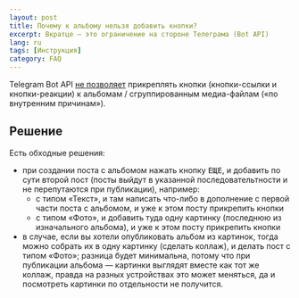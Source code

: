```yaml
---
layout: post
title: Почему к альбому нельзя добавить кнопки?
excerpt: Вкратце — это ограничение на стороне Телеграма (Bot API)
lang: ru
tags: [Инструкция]
category: FAQ
---
```


Telegram Bot API [не позволяет](https://stackoverflow.com/questions/77346519/telethon-how-send-album-with-button) прикреплять кнопки (кнопки-ссылки и кнопки-реакции) к альбомам / сгруппированным медиа-файлам («по внутренним причинам»).

## Решение

Есть обходные решения:

* при создании поста с альбомом нажать кнопку <kbd>ЕЩЕ</kbd>, и добавить по сути второй пост (посты выйдут в указанной последовательтности и не перепутаются при публикации), например:
  * с типом «Текст», и там написать что-либо в дополнение с первой части поста с альбомом, и уже к этом посту прикрепить кнопки
  * с типом «Фото», и добавить туда одну картинку (последнюю из изначального альбома), и уже к этом посту прикрепить кнопки
* в случае, если вы хотели опубликовать альбом из картинок, тогда можно собрать их в одну картинку (сделать коллаж), и делать пост с типом «Фото»; разница будет минимальна, потому что при публикации альбома — картинки выглядят вместе как тот же коллаж, правда на разных устройствах это может меняться, да и посмотреть картинки по отдельности не получится.
